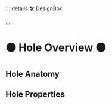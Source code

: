 ::: details 🛠 DesignBox



:::

# 🟠 <move>Hole Overview </move>🟠

## Hole Anatomy

## Hole Properties